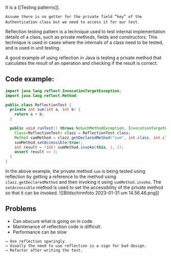 It is a [[Testing patterns]].

`Assume there is no getter for the private field “key” of the Authentication class but we need to access it for our test`.

Reflection testing pattern is a technique used to test internal implementation details of a class, such as private methods, fields and constructors. This technique is used in cases where the internals of a class need to be tested, and is used in unit testing.

A good example of using reflection in Java is testing a private method that calculates the result of an operation and checking if the result is correct.

## Code example:
```java
import java.lang.reflect.InvocationTargetException;
import java.lang.reflect.Method;

public class ReflectionTest {
  private int sum(int a, int b) {
    return a + b;
  }

  public void runTest() throws NoSuchMethodException, InvocationTargetException, IllegalAccessException {
    Class<ReflectionTest> clazz = ReflectionTest.class;
    Method sumMethod = clazz.getDeclaredMethod("sum", int.class, int.class);
    sumMethod.setAccessible(true);
    int result = (int) sumMethod.invoke(this, 1, 2);
    assert result == 3;
  }
}
```
In the above example, the private method `sum` is being tested using reflection by getting a reference to the method using `clazz.getDeclaredMethod` and then invoking it using `sumMethod.invoke`. The `setAccessible` method is used to set the accessibility of the private method so that it can be invoked.
![[Bildschirm­foto 2023-01-31 um 14.56.46.png]]

## Problems
- Can obscure what is going on in code.
- Maintenance of reflection code is difficult.
- Performance can be slow 


``` 
→ Use reflection sparingly.
→ Usually the need to use reflection is a sign for bad design.
→ Refactor after writing the test.
```

